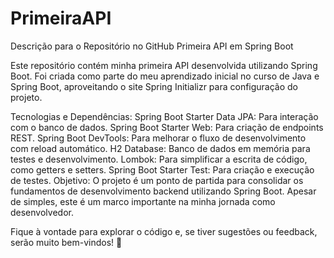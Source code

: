 # PrimeiraAPI
Descrição para o Repositório no GitHub
Primeira API em Spring Boot

Este repositório contém minha primeira API desenvolvida utilizando Spring Boot. Foi criada como parte do meu aprendizado inicial no curso de Java e Spring Boot, aproveitando o site Spring Initializr para configuração do projeto.

Tecnologias e Dependências:
Spring Boot Starter Data JPA: Para interação com o banco de dados.
Spring Boot Starter Web: Para criação de endpoints REST.
Spring Boot DevTools: Para melhorar o fluxo de desenvolvimento com reload automático.
H2 Database: Banco de dados em memória para testes e desenvolvimento.
Lombok: Para simplificar a escrita de código, como getters e setters.
Spring Boot Starter Test: Para criação e execução de testes.
Objetivo:
O projeto é um ponto de partida para consolidar os fundamentos de desenvolvimento backend utilizando Spring Boot. Apesar de simples, este é um marco importante na minha jornada como desenvolvedor.

Fique à vontade para explorar o código e, se tiver sugestões ou feedback, serão muito bem-vindos! 🚀
